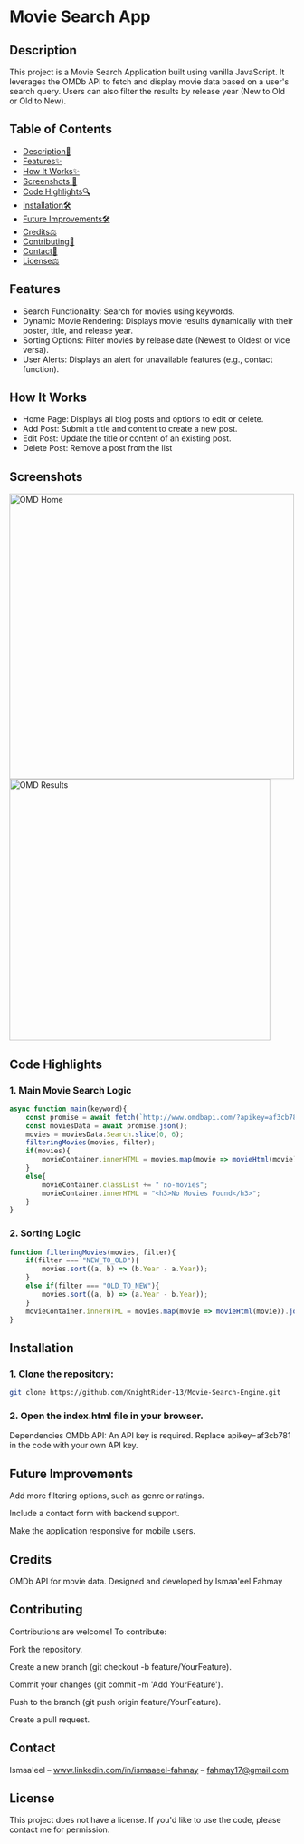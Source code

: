 # Movie Search App

## Description

This project is a Movie Search Application built using vanilla JavaScript. It leverages the OMDb API to fetch and display movie data based on a user's search query. Users can also filter the results by release year (New to Old or Old to New).

## Table of Contents

- [Description📝](#description)
- [Features✨](#features)
- [How It Works✨](#how-it-works)
- [Screenshots 📸](#screenshots)
- [Code Highlights🔍](#code-highlights)
- [Installation🛠️](#installation)
- [Future Improvements🛠️](#future-improvements)
- [Credits⚖️](#credits)
- [Contributing🤝](#contributing)
- [Contact📧](#contact)
- [License⚖️](#license)

## Features

- Search Functionality: Search for movies using keywords.
- Dynamic Movie Rendering: Displays movie results dynamically with their poster, title, and release year.
- Sorting Options: Filter movies by release date (Newest to Oldest or vice versa).
- User Alerts: Displays an alert for unavailable features (e.g., contact function).

## How It Works

- Home Page: Displays all blog posts and options to edit or delete.
- Add Post: Submit a title and content to create a new post.
- Edit Post: Update the title or content of an existing post.
- Delete Post: Remove a post from the list

## Screenshots

<img width="503" alt="OMD Home" src="https://github.com/user-attachments/assets/c44051f5-337b-4ac5-a089-4242917b044d" />


<img width="461" alt="OMD Results" src="https://github.com/user-attachments/assets/01d32afd-4fd0-436a-a49e-720d54ab285d" />


## Code Highlights

### 1. Main Movie Search Logic
```javascript
async function main(keyword){
    const promise = await fetch(`http://www.omdbapi.com/?apikey=af3cb781&s=${keyword}`);
    const moviesData = await promise.json();
    movies = moviesData.Search.slice(0, 6);
    filteringMovies(movies, filter);
    if(movies){
        movieContainer.innerHTML = movies.map(movie => movieHtml(movie)).join("");
    }
    else{
        movieContainer.classList += " no-movies";
        movieContainer.innerHTML = "<h3>No Movies Found</h3>";
    }
}
```
### 2. Sorting Logic
```javascript
function filteringMovies(movies, filter){
    if(filter === "NEW_TO_OLD"){
        movies.sort((a, b) => (b.Year - a.Year));
    }
    else if(filter === "OLD_TO_NEW"){
        movies.sort((a, b) => (a.Year - b.Year));
    }
    movieContainer.innerHTML = movies.map(movie => movieHtml(movie)).join("");
}
```

## Installation
### 1. Clone the repository:

```bash
git clone https://github.com/KnightRider-13/Movie-Search-Engine.git
```
### 2. Open the index.html file in your browser.

Dependencies
OMDb API: An API key is required. Replace apikey=af3cb781 in the code with your own API key.

## Future Improvements
Add more filtering options, such as genre or ratings.

Include a contact form with backend support.

Make the application responsive for mobile users.

## Credits
OMDb API for movie data.
Designed and developed by Ismaa'eel Fahmay

## Contributing

Contributions are welcome! To contribute: 

Fork the repository. 

Create a new branch (git checkout -b feature/YourFeature). 

Commit your changes (git commit -m 'Add YourFeature'). 

Push to the branch (git push origin feature/YourFeature). 

Create a pull request. 

## Contact
Ismaa'eel – www.linkedin.com/in/ismaaeel-fahmay – fahmay17@gmail.com

## License
This project does not have a license. If you'd like to use the code, please contact me for permission.

